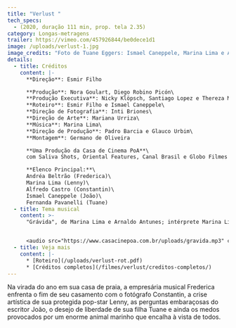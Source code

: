```yaml
---
title: "Verlust "
tech_specs:
  - (2020, duração 111 min, prop. tela 2.35)
category: Longas-metragens
trailer: https://vimeo.com/457926844/be0dece1d1
image: /uploads/verlust-1.jpg
image_credits: "Foto de Tuane Eggers: Ismael Caneppele, Marina Lima e Andrea Beltrão"
details:
  - title: Créditos
    content: |-
      **Direção**: Esmir Filho

      **Produção**: Nora Goulart, Diego Robino Picón\
      **Produção Executiva**: Nicky Klöpsch, Santiago Lopez e Thereza Menezes\
      **Roteiro**: Esmir Filho e Ismael Caneppele\
      **Direção de Fotografia**: Inti Briones\
      **Direção de Arte**: Mariana Urriza\
      **Música**: Marina Lima\
      **Direção de Produção**: Padro Barcia e Glauco Urbim\
      **Montagem**: Germano de Oliveira

      **Uma Produção da Casa de Cinema PoA**\
      com Saliva Shots, Oriental Features, Canal Brasil e Globo Filmes

      **Elenco Principal:**\
      Andréa Beltrão (Frederica)\
      Marina Lima (Lenny)\
      Alfredo Castro (Constantin)\
      Ismael Caneppele (João)\
      Fernanda Pavanelli (Tuane)
  - title: Tema musical
    content: >-
      "Grávida", de Marina Lima e Arnaldo Antunes; intérprete Marina Lima


      <audio src="https://www.casacinepoa.com.br/uploads/gravida.mp3" controls />
  - title: Veja mais
    content: |-
      * [R﻿oteiro](/uploads/verlust-rot.pdf)
      * [C﻿réditos completos](/filmes/verlust/creditos-completos/)
---
```

Na virada do ano em sua casa de praia, a empresária musical Frederica enfrenta o fim de seu casamento com o fotógrafo Constantin, a crise artística de sua protegida pop-star Lenny, as perguntas embaraçosas do escritor João, o desejo de liberdade de sua filha Tuane e ainda os medos provocados por um enorme animal marinho que encalha à vista de todos.
